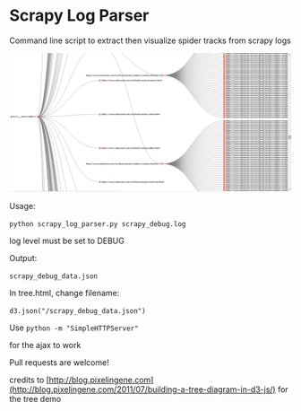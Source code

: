 Scrapy Log Parser
=================

Command line script to extract then visualize spider tracks from scrapy logs

![Screenshot](https://github.com/josefmonje/Scrapy-Log-Parser/blob/master/images/Screenshot.png "Screenshot")

Usage:

`python scrapy_log_parser.py scrapy_debug.log`

log level must be set to DEBUG


Output:

`scrapy_debug_data.json`


In tree.html, change filename:

`d3.json("/scrapy_debug_data.json")`


Use `python -m "SimpleHTTPServer"`

for the ajax to work


Pull requests are welcome!


credits to [http://blog.pixelingene.com](http://blog.pixelingene.com/2011/07/building-a-tree-diagram-in-d3-js/) for the tree demo